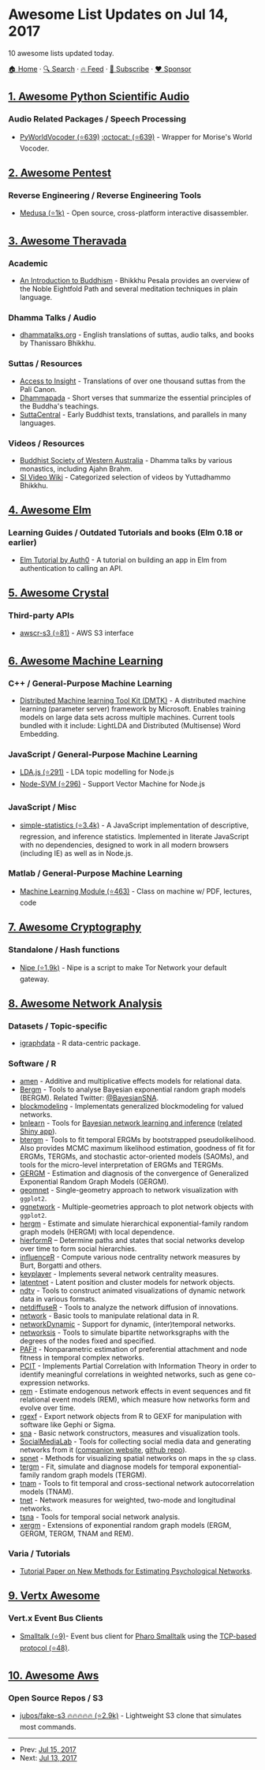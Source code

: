 # Awesome List Updates on Jul 14, 2017

10 awesome lists updated today.

[🏠 Home](/README.md) · [🔍 Search](https://www.trackawesomelist.com/search/) · [🔥 Feed](https://www.trackawesomelist.com/rss.xml) · [📮 Subscribe](https://trackawesomelist.us17.list-manage.com/subscribe?u=d2f0117aa829c83a63ec63c2f&id=36a103854c) · [❤️  Sponsor](https://github.com/sponsors/theowenyoung)



## [1. Awesome Python Scientific Audio](/content/faroit/awesome-python-scientific-audio/README.md)

### Audio Related Packages / Speech Processing

*   [PyWorldVocoder (⭐639)](https://github.com/JeremyCCHsu/Python-Wrapper-for-World-Vocoder) [:octocat: (⭐639)](https://github.com/JeremyCCHsu/Python-Wrapper-for-World-Vocoder) - Wrapper for Morise's World Vocoder.

## [2. Awesome Pentest](/content/enaqx/awesome-pentest/README.md)

### Reverse Engineering / Reverse Engineering Tools

*   [Medusa (⭐1k)](https://github.com/wisk/medusa) - Open source, cross-platform interactive disassembler.

## [3. Awesome Theravada](/content/johnjago/awesome-theravada/README.md)

### Academic

*   [An Introduction to Buddhism](http://www.aimwell.org/buddhism.html) - Bhikkhu Pesala provides an overview of the Noble Eightfold Path and several meditation techniques in plain language.

### Dhamma Talks / Audio

*   [dhammatalks.org](http://www.dhammatalks.org) - English translations of suttas, audio talks, and books by Thanissaro Bhikkhu.

### Suttas / Resources

*   [Access to Insight](http://www.accesstoinsight.org/) - Translations of over one thousand suttas from the Pali Canon.
*   [Dhammapada](http://www.accesstoinsight.org/tipitaka/kn/dhp/dhp.intro.budd.html) - Short verses that summarize the essential principles of the Buddha's teachings.
*   [SuttaCentral](https://suttacentral.net/) - Early Buddhist texts, translations, and parallels in many languages.

### Videos / Resources

*   [Buddhist Society of Western Australia](https://bswa.org/teachings/) - Dhamma talks by various monastics, including Ajahn Brahm.
*   [SI Video Wiki](https://video.sirimangalo.org/) - Categorized selection of videos by Yuttadhammo Bhikkhu.

## [4. Awesome Elm](/content/sporto/awesome-elm/README.md)

### Learning Guides / Outdated Tutorials and books (Elm 0.18 or earlier)

*   [Elm Tutorial by Auth0](https://auth0.com/blog/creating-your-first-elm-app-part-1/) - A tutorial on building an app in Elm from authentication to calling an API.

## [5. Awesome Crystal](/content/veelenga/awesome-crystal/README.md)

### Third-party APIs

*   [awscr-s3 (⭐81)](https://github.com/taylorfinnell/awscr-s3) - AWS S3 interface

## [6. Awesome Machine Learning](/content/josephmisiti/awesome-machine-learning/README.md)

### C++ / General-Purpose Machine Learning

*   [Distributed Machine learning Tool Kit (DMTK)](http://www.dmtk.io/) - A distributed machine learning (parameter server) framework by Microsoft. Enables training models on large data sets across multiple machines. Current tools bundled with it include: LightLDA and Distributed (Multisense) Word Embedding.

### JavaScript / General-Purpose Machine Learning

*   [LDA.js (⭐291)](https://github.com/primaryobjects/lda) - LDA topic modelling for Node.js
*   [Node-SVM (⭐296)](https://github.com/nicolaspanel/node-svm) - Support Vector Machine for Node.js

### JavaScript / Misc

*   [simple-statistics (⭐3.4k)](https://github.com/simple-statistics/simple-statistics) - A JavaScript implementation of descriptive, regression, and inference statistics. Implemented in literate JavaScript with no dependencies, designed to work in all modern browsers (including IE) as well as in Node.js.

### Matlab / General-Purpose Machine Learning

*   [Machine Learning Module (⭐463)](https://github.com/josephmisiti/machine-learning-module) - Class on machine w/ PDF, lectures, code

## [7. Awesome Cryptography](/content/sobolevn/awesome-cryptography/README.md)

### Standalone / Hash functions

*   [Nipe (⭐1.9k)](https://github.com/GouveaHeitor/nipe) - Nipe is a script to make Tor Network your default gateway.

## [8. Awesome Network Analysis](/content/briatte/awesome-network-analysis/README.md)

### Datasets / Topic-specific

*   [igraphdata](https://CRAN.R-project.org/package=igraphdata) - R data-centric package.

### Software / R

*   [amen](https://CRAN.R-project.org/package=amen) - Additive and multiplicative effects models for relational data.
*   [Bergm](https://CRAN.R-project.org/package=Bergm) - Tools to analyse Bayesian exponential random graph models (BERGM). Related Twitter: [@BayesianSNA](https://twitter.com/BayesianSNA).
*   [blockmodeling](https://CRAN.R-project.org/package=blockmodeling) - Implementats generalized blockmodeling for valued networks.
*   [bnlearn](https://CRAN.R-project.org/package=bnlearn) - Tools for [Bayesian network learning and inference](http://www.bnlearn.com/) ([related Shiny app](https://paulgovan.github.io/RiskNetwork)).
*   [btergm](https://CRAN.R-project.org/package=btergm) - Tools to fit temporal ERGMs by bootstrapped pseudolikelihood. Also provides MCMC maximum likelihood estimation, goodness of fit for ERGMs, TERGMs, and stochastic actor-oriented models (SAOMs), and tools for the micro-level interpretation of ERGMs and TERGMs.
*   [GERGM](https://CRAN.R-project.org/package=GERGM) - Estimation and diagnosis of the convergence of Generalized Exponential Random Graph Models (GERGM).
*   [geomnet](https://CRAN.R-project.org/package=geomnet) - Single-geometry approach to network visualization with `ggplot2`.
*   [ggnetwork](https://CRAN.R-project.org/package=ggnetwork) - Multiple-geometries approach to plot network objects with `ggplot2`.
*   [hergm](https://CRAN.R-project.org/package=hergm) - Estimate and simulate hierarchical exponential-family random graph models (HERGM) with local dependence.
*   [hierformR](https://CRAN.R-project.org/package=hierformR) – Determine paths and states that social networks develop over time to form social hierarchies.
*   [influenceR](https://CRAN.R-project.org/package=influenceR) - Compute various node centrality network measures by Burt, Borgatti and others.
*   [keyplayer](https://CRAN.R-project.org/package=keyplayer) - Implements several network centrality measures.
*   [latentnet](https://CRAN.R-project.org/package=latentnet) - Latent position and cluster models for network objects.
*   [ndtv](https://CRAN.R-project.org/package=ndtv) - Tools to construct animated visualizations of dynamic network data in various formats.
*   [netdiffuseR](https://CRAN.R-project.org/package=netdiffuseR) - Tools to analyze the network diffusion of innovations.
*   [network](https://CRAN.R-project.org/package=network) - Basic tools to manipulate relational data in R.
*   [networkDynamic](https://CRAN.R-project.org/package=networkDynamic) - Support for dynamic, (inter)temporal networks.
*   [networksis](https://CRAN.R-project.org/package=networksis) - Tools to simulate bipartite networksgraphs with the degrees of the nodes fixed and specified.
*   [PAFit](https://CRAN.R-project.org/package=PAFit) - Nonparametric estimation of preferential attachment and node fitness in temporal complex networks.
*   [PCIT](https://CRAN.R-project.org/package=PCIT) - Implements Partial Correlation with Information Theory in order to identify meaningful correlations in weighted networks, such as gene co-expression networks.
*   [rem](https://CRAN.R-project.org/package=rem) - Estimate endogenous network effects in event sequences and fit relational event models (REM), which measure how networks form and evolve over time.
*   [rgexf](https://CRAN.R-project.org/package=rgexf) - Export network objects from R to GEXF for manipulation with software like Gephi or Sigma.
*   [sna](https://CRAN.R-project.org/package=sna) - Basic network constructors, measures and visualization tools.
*   [SocialMediaLab](https://CRAN.R-project.org/package=SocialMediaLab) - Tools for collecting social media data and generating networks from it ([companion website](http://vosonlab.net/SocialMediaLab), [github repo](https://github.com/voson-labSocialMediaLab)).
*   [spnet](https://CRAN.R-project.org/package=spnet) - Methods for visualizing spatial networks on maps in the `sp` class.
*   [tergm](https://CRAN.R-project.org/package=tergm) - Fit, simulate and diagnose models for temporal exponential-family random graph models (TERGM).
*   [tnam](https://CRAN.R-project.org/package=tnam) - Tools to fit temporal and cross-sectional network autocorrelation models (TNAM).
*   [tnet](https://CRAN.R-project.org/package=tnet) - Network measures for weighted, two-mode and longitudinal networks.
*   [tsna](https://CRAN.R-project.org/package=tsna) - Tools for temporal social network analysis.
*   [xergm](https://CRAN.R-project.org/package=xergm) - Extensions of exponential random graph models (ERGM, GERGM, TERGM, TNAM and REM).

### Varia / Tutorials

*   [Tutorial Paper on New Methods for Estimating Psychological Networks](http://psych-networks.com/tutorial-paper-new-methods-estimating-psychological-networks/).

## [9. Vertx Awesome](/content/vert-x3/vertx-awesome/README.md)

### Vert.x Event Bus Clients

*   [Smalltalk (⭐9)](https://github.com/mumez/VerStix)- Event bus client for [Pharo Smalltalk](http://pharo.org/) using the [TCP-based protocol (⭐48)](https://github.com/vert-x3/vertx-tcp-eventbus-bridge).

## [10. Awesome Aws](/content/donnemartin/awesome-aws/README.md)

### Open Source Repos / S3

*   [jubos/fake-s3 :fire::fire::fire::fire::fire: (⭐2.9k)](https://github.com/jubos/fake-s3) - Lightweight S3 clone that simulates most commands.

---

- Prev: [Jul 15, 2017](/content/2017/07/15/README.md)
- Next: [Jul 13, 2017](/content/2017/07/13/README.md)